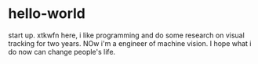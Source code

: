 # hello-world
start up.
xtkwfn here, i like programming and do some research on visual tracking for two years. NOw i'm a engineer of machine vision. I hope what i do now can change people's life.
